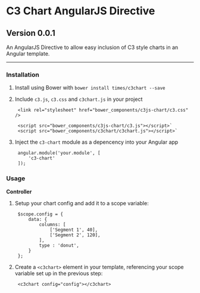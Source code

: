 # C3 Chart AngularJS Directive

## Version 0.0.1

An AngularJS Directive to allow easy inclusion of C3 style charts in an Angular template.

---

### Installation

1. Install using Bower with `bower install times/c3chart --save`

2. Include `c3.js`, `c3.css` and `c3chart.js` in your project
	
		<link rel="stylesheet" href="bower_components/c3js-chart/c3.css" />

		<script src="bower_components/c3js-chart/c3.js"></script>`
		<script src="bower_components/c3chart/c3chart.js"></script>`

3. Inject the `c3-chart` module as a depencency into your Angular app

		angular.module('your.module', [
			'c3-chart'
		]);


### Usage

__Controller__

1. Setup your chart config and add it to a scope variable:

		$scope.config = {
			data: {
				columns: [
					['Segment 1', 40],
					['Segment 2', 120],
				],
				type : 'donut',
			}
		};

2. Create a `<c3chart>` element in your template, referencing your scope variable set up in the previous step:

		<c3chart config="config"></c3chart>